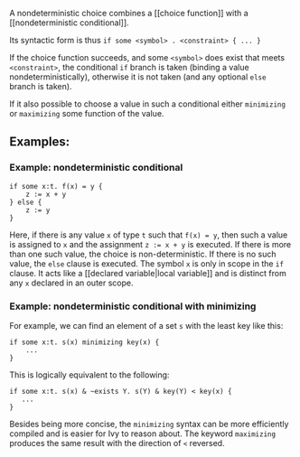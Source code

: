 A nondeterministic choice combines a [[choice function]] with a [[nondeterministic conditional]].

Its syntactic form is thus  `if some <symbol> . <constraint> { ... }`

If the choice function succeeds, and some `<symbol>` does exist that meets `<constraint>`, the conditional `if` branch is taken (binding a value nondeterministically), otherwise it is not taken (and any optional `else` branch is taken).

If it also possible to choose a value in such a conditional either `minimizing` or `maximizing` some function of the value.


## Examples:

### Example: nondeterministic conditional

```
if some x:t. f(x) = y {
    z := x + y
} else {
    z := y
}        
```

Here, if there is any value `x` of type `t` such that `f(x) = y`, then such a value is assigned to `x` and the assignment `z := x + y` is executed. If there is more than one such value, the choice is non-deterministic. If there is no such value, the `else` clause is executed. The symbol `x` is only in scope in the `if` clause. It acts like a [[declared variable|local variable]] and is distinct from any `x` declared in an outer scope. 

### Example: nondeterministic conditional with minimizing

For example, we can find an element of a set `s` with the least key like this:

```
if some x:t. s(x) minimizing key(x) {
    ...
}
```

This is logically equivalent to the following:

    if some x:t. s(x) & ~exists Y. s(Y) & key(Y) < key(x) {
       ...
    }

Besides being more concise, the `minimizing` syntax can be more efficiently compiled and is easier for Ivy to reason about. The keyword `maximizing` produces the same result with the direction of `<` reversed.